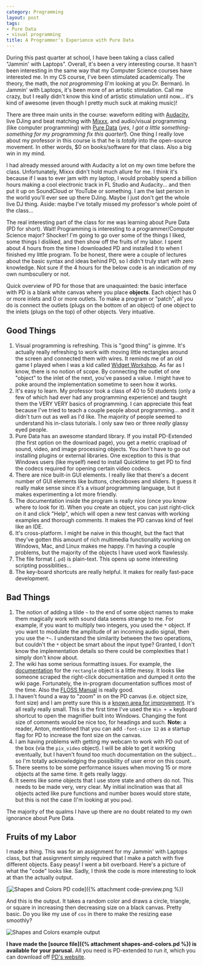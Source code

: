 ```yaml
---
category: Programming
layout: post
tags:
- Pure Data
- visual programming
title: A Programmer's Experience with Pure Data
---
```

During this past quarter at school, I have been taking a class called "Jammin' with Laptops". Overall, it's been a very interesting course. It hasn't been interesting in the same way that my Computer Science courses have interested me. In my CS course, I've been stimulated academically. The theory, the math, the *not programming* (I'm looking at you Dr. Berman). In Jammin' with Laptops, it's been more of an artistic stimulation. Call me crazy, but I really didn't know this kind of artistic stimulation until now... it's kind of awesome (even though I pretty much suck at making music)!

There are three main units in the course: waveform editing with [Audacity](http://audacity.sourceforge.net/), live DJing and beat matching with [Mixxx](http://www.mixxx.org/), and audio/visual programming (like computer programming) with [Pure Data](http://puredata.info/) (*yes, I got a little something-something for my programming fix this quarter!*). One thing I really love about my professor in this course is that he is *totally* into the open-source movement. In other words, $0 on books/software for that class. Also a big win in my mind.

I had already messed around with Audacity a lot on my own time before the class. Unfortunately, Mixxx didn't hold much allure for me. I think it's because if I was to ever jam with my laptop, I would probably spend a billion hours making a cool electronic track in FL Studio and Audacity... and then put it up on SoundCloud or YouTube or something. I am the last person in the world you'll ever see up there DJing. Maybe I just don't get the whole live DJ thing. Aside: maybe I've totally missed my professor's whole point of the class...

The real interesting part of the class for me was learning about Pure Data (PD for short). Wait! Programming is interesting to a programmer/Computer Science major? Shocker! I'm going to go over some of the things I liked, some things I disliked, and then show off the fruits of my labor. I spent about 4 hours from the time I downloaded PD and installed it to when I finished my little program. To be honest, there were a couple of lectures about the basic syntax and ideas behind PD, so I didn't truly start with zero knowledge. Not sure if the 4 hours for the below code is an indication of my own numbscullery or not.

Quick overview of PD for those that are unaquainted: the basic interface with PD is a blank white canvas where you place **objects**. Each object has 0 or more inlets and 0 or more outlets. To make a program or "patch", all you do is connect the outlets (plugs on the bottom of an object) of one object to the inlets (plugs on the top) of other objects. Very intuative.

## Good Things
1. Visual programming is refreshing. This is "good thing" is gimme. It's actually really refreshing to work with moving little rectangles around the screen and connected them with wires. It reminds me of an old game I played when I was a kid called [Widget Workshop](http://en.wikipedia.org/wiki/Widget_Workshop). As far as I know, there is no notion of scope. By connecting the outlet of one "object" to the inlet of the next, you've passed a value. I might have to poke around the implementation sometime to seen how it works.
2. It's easy to learn. My professor took a class of 40 to 50 students (only a few of which had ever had any programming experience) and taught them the VERY VERY basics of programming. I can appreciate this feat because I've tried to teach a couple people about programming... and it didn't turn out as well as I'd like. The majority of people seemed to understand his in-class tutorials. I only saw two or three *really* glassy eyed people.
3. Pure Data has an awesome standard library. If you install PD-Extended (the first option on the download page), you get a metric crapload of sound, video, and image processing objects. You don't have to go out installing plugins or external libraries. One exception to this is that Windows users (like myself) need to install Quicktime to get PD to find the codecs required for opening certain video codecs.
4. There are nice built-in GUI elements. I really like that there's a decent number of GUI elements like buttons, checkboxes and sliders. It guess it really make sense since it's a *visual* programming language, but it makes experimenting a lot more friendly.
5. The documentation inside the program is really nice (once you know where to look for it). When you create an object, you can just right-click on it and click "Help", which will open a new test canvas with working examples and thorough comments. It makes the PD canvas kind of feel like an IDE.
6. It's cross-platform. I might be naive in this thought, but the fact that they've gotten this amount of rich multimedia functionality working on Windows, Mac, and Linux makes me happy. I'm having a couple problems, but the majority of the objects I have used work flawlessly.
7. The file format (<code class="inline">.pd</code>) is plain-text. This opens up some interesting scripting possiblities...
8. The key-board shortcuts are really helpful. It makes for really fast-pace development.

## Bad Things
1. The notion of adding a tilde <code class="inline">~</code> to the end of some object names to make them magically work with sound data seems strange to me. For example, if you want to multiply two integers, you used the <code class="inline">\*</code> object. If you want to modulate the amplitude of an incoming audio signal, then you use the <code class="inline">\*~</code>. I understand the similarity between the two operations, but couldn't the <code class="inline">\*</code> object be smart about the input type? Granted, I don't know the implementation details so there could be complexities that I simply don't know about.
2. The wiki has some serious formatting issues. For example, the [documentation](http://wiki.puredata.info/en/rectangle) for the <code class="inline">rectangle</code> object is a little messy. It looks like someone scraped the right-click documentation and dumped it onto the wiki page. Fortunately, the in-program documentation suffices most of the time. Also the [FLOSS Manual](http://flossmanuals.net/puredata/) is really good.
3. I haven't found a way to "zoom" in on the PD canvas (i.e. object size, font size) and I am pretty sure this is a [known area for improvement](http://puredata.info/dev/GuiIdeas). It's all really really small. This is the first time I've used the <code class="inline">Win + =</code> keyboard shortcut to open the magnifier built into Windows. Changing the font size of comments would be nice too, for headings and such. **Note:** a reader, Anton, mentioned that you can add `-font-size 12` as a startup flag for PD to increase the font size on the canvas.
4. I am having problems with getting my webcam to work with PD out of the box (via the <code class="inline">pix_video</code> object). I will be able to get it working eventually, but I haven't found too much documentation on the subject... so I'm totally acknowledging the possibility of user error on this count.
5. There seems to be some performance issues when moving 15 or more objects at the same time. It gets really laggy.
6. It seems like some objects that I use store state and others do not. This needs to be made very, very clear. My initial inclination was that all objects acted like pure functions and number boxes would store state, but this is not the case (I'm looking at you <code class="inline">pow</code>).

The majority of the qualms I have up there are no doubt related to my own ignorance about Pure Data.

## Fruits of my Labor
I made a thing. This was for an assignment for my Jammin' with Laptops class, but that assignment simply required that I make a patch with five different objects. Easy peasy! I went a bit overboard. Here's a picture of what the "code" looks like. Sadly, I think the code is more interesting to look at than the actually output.

[<img src="{% attachment code-preview.png %}" class="max-width" alt="Shapes and Colors PD code" />]({% attachment code-preview.png %})

And this is the output. It takes a random color and draws a circle, triangle, or square in increasing then decreasing size on a black canvas. Pretty basic. Do you like my use of <code class="inline">cos</code> in there to make the resizing ease smoothly?

<img src="{% attachment output-preview.png %}" alt="Shapes and Colors example output" /> 

**I have made the [source file]({% attachment shapes-and-colors.pd %}) is available for your parusal.** All you need is PD-extended to run it, which you can download off [PD's website](https://puredata.info/downloads).
